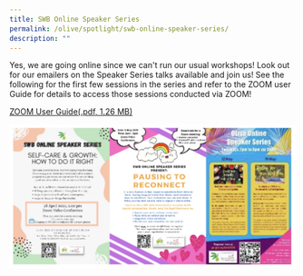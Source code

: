 ```yaml
---
title: SWB Online Speaker Series
permalink: /olive/spotlight/swb-online-speaker-series/
description: ""
---
```

Yes, we are going online since we can't run our usual workshops! Look out for our emailers on the Speaker Series talks available and join us! See the following for the first few sessions in the series and refer to the ZOOM user Guide for details to access those sessions conducted via ZOOM!

[ZOOM User Guide(.pdf, 1.26 MB)](/files/zoom-user-guide-(3).pdf)

![Speaker Series](/images/SpeakerSeries.jpg)